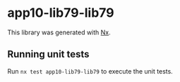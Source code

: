 # app10-lib79-lib79

This library was generated with [Nx](https://nx.dev).

## Running unit tests

Run `nx test app10-lib79-lib79` to execute the unit tests.
